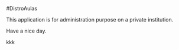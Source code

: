 #DistroAulas

This application is for administration purpose on a private institution.

Have a nice day.


kkk

